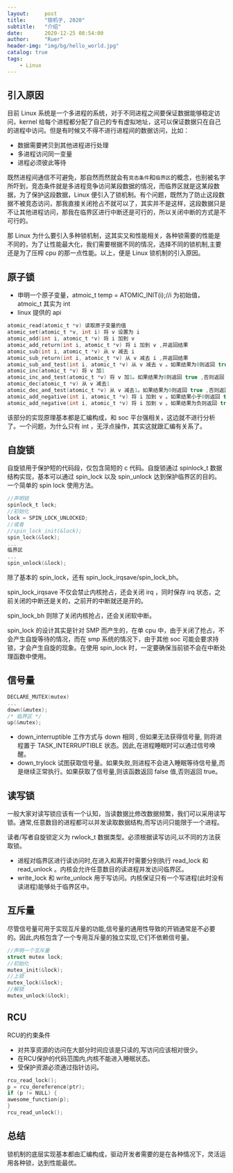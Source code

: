 ```yaml
---
layout:     post
title:      "锁机子, 2020"
subtitle:   "介绍"
date:       2020-12-25 08:54:00
author:     "Ruer"
header-img: "img/bg/hello_world.jpg"
catalog: true
tags:
    - Linux
---
```


## 引入原因

目前 Linux 系统是一个多进程的系统，对于不同进程之间要保证数据能够稳定访问，kernel 给每个进程都分配了自己的专有虚拟地址，这可以保证数据只在自己的进程中访问。但是有时候又不得不进行进程间的数据访问，比如：

* 数据需要拷贝到其他进程进行处理
* 多进程访问同一变量
* 进程必须彼此等待

既然进程间通信不可避免，那自然而然就会有`竞态条件`和`临界区`的概念，也别被名字所吓到，竞态条件就是多进程竞争访问某段数据的情况，而临界区就是这某段数据，为了保护这段数据，Linux 便引入了锁机制。有个问题，既然为了防止这段数据不被竞态访问，那我直接关闭抢占不就可以了，其实并不是这样，这段数据只是不让其他进程访问，那我在临界区进行中断还是可行的，所以关闭中断的方式是不可行的。

那 Linux 为什么要引入多种锁机制，这其实又和性能相关，各种锁需要的性能是不同的，为了让性能最大化，我们需要根据不同的情况，选择不同的锁机制,主要还是为了压榨 cpu 的那一点性能。以上，便是 Linux 锁机制的引入原因。

## 原子锁

* 申明一个原子变量，atmoic_t temp = ATOMIC_INIT(i);//i 为初始值，atmoic_t 其实为 int
* linux 提供的 api

```C
atomic_read(atomic_t *v) 读取原子变量的值
atomic_set(atomic_t *v, int i) 将 v 设置为 i
atomic_add(int i, atomic_t *v) 将 i 加到 v
atomic_add_return(int i, atomic_t *v) 将 i 加到 v ,并返回结果
atomic_sub(int i, atomic_t *v) 从 v 减去 i
atomic_sub_return(int i, atomic_t *v) 从 v 减去 i ,并返回结果
atomic_sub_and_test(int i, atomic_t *v) 从 v 减去 v 。如果结果为0则返回 true ,否则返回 false
atomic_inc(atomic_t *v) 将 v 加1
atomic_inc_and_test(atomic_t *v) 将 v 加1。如果结果为0则返回 true ,否则返回 false
atomic_dec(atomic_t *v) 从 v 减去1
atomic_dec_and_test(atomic_t *v) 从 v 减去1。如果结果为0则返回 true ,否则返回 false
atomic_add_negative(int i, atomic_t *v) 将 i 加到 v 。如果结果小于0则返回 true ,否则返回 false
atomic_add_negative(int i, atomic_t *v) 将 i 加到 v 。如果结果为负则返回 true ,否则返回 false
```

该部分的实现原理基本都是汇编构成，和 soc 平台强相关，这边就不进行分析了。一个问题，为什么只有 int ，无浮点操作，其实这就跟汇编有关系了。

## 自旋锁

自旋锁用于保护短的代码段，仅包含简短的 c 代码。自旋锁通过 spinlock_t 数据结构实现，基本可以通过 spin_lock 以及 spin_unlock 达到保护临界区的目的。一个简单的 spin lock 使用方法。

```C
//声明锁
spinlock_t lock;
//初始化
lock = SPIN_LOCK_UNLOCKED;
//或者
//spin_lock_init(&lock);
spin_lock(&lock);
...
临界区
...
spin_unlock(&lock);
```

除了基本的 spin_lock，还有 spin_lock_irqsave/spin_lock_bh。

spin_lock_irqsave 不仅会禁止内核抢占，还会关闭 irq ，同时保存 irq 状态，之前关闭的中断还是关的，之前开的中断就还是开的。

spin_lock_bh 则除了关闭内核抢占，还会关闭软中断。

spin_lock 的设计其实是针对 SMP 而产生的，在单 cpu 中，由于关闭了抢占，不会产生自旋等待的情况，而在 smp 系统的情况下，由于其他 soc 可能会要求持锁，才会产生自旋的现象。在使用 spin_lock 时，一定要确保当前锁不会在中断处理函数中使用。

## 信号量

```C
DECLARE_MUTEX(mutex)
...
down(&mutex);
/* 临界区 */
up(&mutex);
```

* down_interruptible 工作方式与 down 相同 , 但如果无法获得信号量, 则将进程置于 TASK_INTERRUPTIBLE 状态。因此,在进程睡眠时可以通过信号唤醒。
* down_trylock 试图获取信号量。如果失败,则进程不会进入睡眠等待信号量,而是继续正常执行。如果获取了信号量,则该函数返回 false 值,否则返回 true。

## 读写锁

一般大家对读写锁应该有一个认知，当读数据比修改数据频繁，我们可以采用读写锁。通常,任意数目的进程都可以并发读取数据结构,而写访问只能限于一个进程。

读者/写者自旋锁定义为 rwlock_t 数据类型。必须根据读写访问,以不同的方法获取锁。

* 进程对临界区进行读访问时,在进入和离开时需要分别执行 read_lock 和 read_unlock 。内核会允许任意数目的读进程并发访问临界区。
* write_lock 和 write_unlock 用于写访问。内核保证只有一个写进程(此时没有读进程)能够处于临界区中。

## 互斥量

尽管信号量可用于实现互斥量的功能,信号量的通用性导致的开销通常是不必要的。因此,内核包含了一个专用互斥量的独立实现,它们不依赖信号量。

```C
//声明一个互斥量
struct mutex lock;
//初始化
mutex_init(&lock);
//上锁
mutex_lock(&lock);
//解锁
mutex_unlock(&lock);
```

## RCU

RCU的约束条件

* 对共享资源的访问在大部分时间应该是只读的,写访问应该相对很少。
* 在RCU保护的代码范围内,内核不能进入睡眠状态。
* 受保护资源必须通过指针访问。

```C
rcu_read_lock();
p = rcu_dereference(ptr);
if (p != NULL) {
awesome_function(p);
}
rcu_read_unlock();
```

## 总结

锁机制的底层实现基本都由汇编构成，驱动开发者需要的是在各种情况下，灵活运用各种锁，达到性能最优。